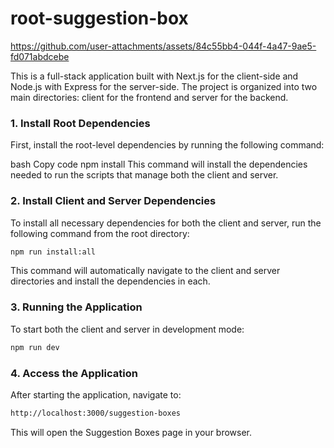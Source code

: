 # root-suggestion-box

https://github.com/user-attachments/assets/84c55bb4-044f-4a47-9ae5-fd071abdcebe

This is a full-stack application built with Next.js for the client-side and Node.js with Express for the server-side. The project is organized into two main directories: client for the frontend and server for the backend.

### 1. Install Root Dependencies

First, install the root-level dependencies by running the following command:

bash
Copy code
npm install
This command will install the dependencies needed to run the scripts that manage both the client and server.

### 2. Install Client and Server Dependencies

To install all necessary dependencies for both the client and server, run the following command from the root directory:

```bash
npm run install:all
```

This command will automatically navigate to the client and server directories and install the dependencies in each.

### 3. Running the Application

To start both the client and server in development mode:

```bash
npm run dev
```

### 4. Access the Application

After starting the application, navigate to:

```bash
http://localhost:3000/suggestion-boxes
```

This will open the Suggestion Boxes page in your browser.
